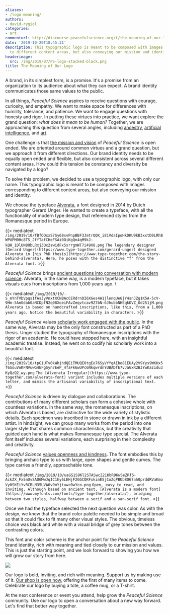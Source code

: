 ```yaml
---
aliases:
- /logo-meaning/
authors:
- david-rygiol
categories:
- art
commenturl: http://discourse.peacefulscience.org/t/the-meaning-of-our-logo/8190
date: '2019-10-20T18:45:31'
description: This typographic logo is meant to be composed with images corresponding
  to different content areas, but also conveying our mission and identity.
headerimage:
  src: /img/2019/07/PS-logo-stacked-black.png
title: The Meaning of Our Logo
---
```


A brand, in its simplest form, is a promise. It's a promise from an organization to its audience about what they can expect. A brand identity communicates those same values to the public.

In all things, *Peaceful Science* aspires to receive questions with courage, curiosity, and empathy. We want to make space for differences with humility, tolerance, and patience. We want to engage questions with honesty and rigor. In putting these virtues into practice, we want explore the grand question: *what does it mean to be human?* Together, we are approaching this question from several angles, including [ancestry](https://peacefulscience.org/tag/adam-eve/), [artificial intelligence](https://peacefulscience.org/tag/artificial-intelligence/), and [art](https://peacefulscience.org/tag/art/). 

One challenge is that [the mission and vision](https://peacefulscience.org/launching/) of *Peaceful Science* is open ended. We are oriented around common virtues and a grand question, but we approach it from different directions. Our brand identity needs to be equally open ended and flexible, but also consistent across several different content areas. How could this tension be constancy and diversity be navigated by a logo?

To solve this problem, we decided to use a typographic logo, with only our name. This typographic logo is meant to be composed with images corresponding to different content areas, but also conveying our mission and identity.

We choose the typeface [Alverata](https://www.type-together.com/the-story-behind-alverata), a font designed in 2014 by Dutch typographer Gerard Unger. He wanted to create a typeface, with all the functionality of modern type design, that referenced styles from the Romanesque period in Europe.  

{{< mediatext `/img/2019/10/TBfQOxxS7Sy68svPnpBBF3JmtrQQK_i81VdaIpoHkDKU9kB3xxtD0LRhBWPUPM0Hc8TS_JffTafCHeFSAi0OiKgQn4qM9kJ-kQH_iDlUN8ObLRxj3Qx2swidFx5xrrgmWT7i49X8.png` `The legendary designer [Gerard Unger](https://www.type-together.com/gerard-unger) designed Alverata in [his PhD thesis](https://www.type-together.com/the-story-behind-alverata). Here, he poses with the distinctive "f" from the Alverata font.` >}}

*Peaceful Science* brings [ancient questions into conversation with modern science](http://peacefulscience.org/genealogical-adam-eve). Alverata, in the same way, is a modern typeface, but it takes visuals cues from inscriptions from 1,000 years ago. \

{{< mediatext `/img/2019/10/-S_mYnTVbVpqsIfAsJyVnxtXCNBAcCERdrnDI6XGes4A1jlenqUeGjY4snJZg1K5A-5cV-9Hm-5AnGdab0aNCDpfN2q08XoeiFAvZeqvtcav9Z7bN-6JhubbNHEqkKVZ_Od251jM.png` `Alverata is based on handcrafted inscriptions, like this, from a 1,000 years ago. Notice the beautiful variability in characters.` >}}

*Peaceful Science* values [scholarly work engaged with the public](https://peacefulscience.org/publisher-report/). In the same way, Alverata may be the only font constructed as part of a PhD thesis. Unger studied the typography of Romanesque inscriptions with the rigor of an academic. He could have stopped here, with an insightful academic treatise. Instead, he went on to codify his scholarly work into a beautiful font.

{{< mediatext `/img/2019/10/tpGiUTv0kWhjhdQEiTMUQE0tgEo76SyVYYgAIbo81EUAy2V9Yys9WKHx5f6SouVoKFNVuwG4EFgSyn7EeP_4faFk6wUPc6NkqwrdnYUBADfE7vJaGxR2BJYwKazidu3KyQzQ2_wy.png` `The [Alverata Irregular](https://www.type-together.com/alverata-font) variant includes multiple versions of each letter, and mimics the artisanal variability of inscriptional text.` >}}

*Peaceful Science* is driven by dialogue and collaborations. The contributions of many different scholars can form a cohesive whole with countless variations. In the same way, the romanesque inscriptions, on which Alverata is based, are distinctive for the wide variety of stylistic details. Each specimen was inscribed in stone or drawn in ink by a different artist. In hindsight, we can group many works from the period into one larger style that shares common characteristics, but the creativity that guided each hand is what makes Romanesque type special. The Alverata font itself includes several variations, each surprising in their complexity and creativity.  

*Peaceful Science* [values openness and kindness](https://discourse.peacefulscience.org/t/woman-leaves-the-westboro-baptist-church/720). The font embodies this by bringing archaic type to us with large, open shapes and gentle curves. The type carries a friendly, approachable tone. 

{{< mediatext `/img/2019/10/uaGS1S9Kl2STASwcZ21HbR9KwSeZRf5-AckZX_Fx5mUvSAO6MwJqIC1hy6LEHjF2GGCQKFxkimESjCoZqPBUb8O67ah0prddRVaKmoVy0SKEiYvRCRLN35UVA0v9mYjtuwc0wYco.png` `Open, easy to read, and inviting. Although based on ancient text, [Alverata is a modern font](https://www.myfonts.com/fonts/type-together/alverata/), bridging between two styles, halfway between a serif and a san-serif font.` >}}

Once we had the typeface selected the next question was color. As with the design, we knew that the brand color palette needed to be simple and broad so that it could flex to fit many other visual styles. The obvious, timeless choice was black and white with a visual bridge of grey tones between the contrasting colors. 

This font and color scheme is the anchor point for the *Peaceful Science* brand identity, rich with meaning and tied closely to our mission and values. This is just the starting point, and we look forward to showing you how we will grow our story from here. 

![](/img/2019/07/PS-logo-long-black.png)

Our logo is bold, inviting, and rich with meaning. Support us by making use of it. [Our shop is open now,](http://art.peacefulscience.org) offering the first of many items to come. Celebrate our logo by buying a tote, a coffee mug, or a T-shirt.

At the next conference or event you attend, help grow the *Peaceful Science* community. Use our logo to open a conversation about a new way forward. Let's find that better way together.